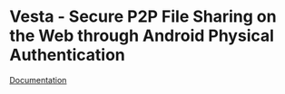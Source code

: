 # Vesta - Secure P2P File Sharing on the Web through Android Physical Authentication

[Documentation](https://drive.google.com/open?id=1fielKXaK4fzDVpjLSbQO1MQ7sR-Yq8KJ)